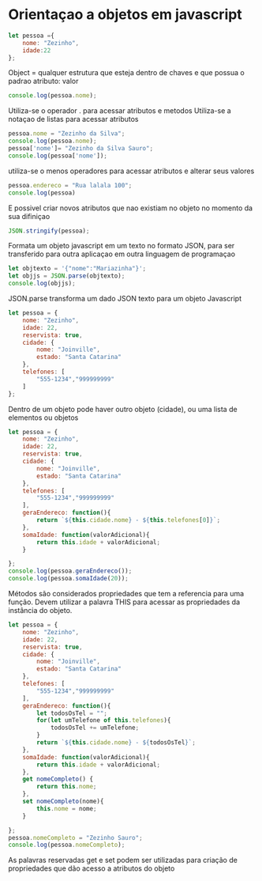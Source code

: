 # Orientaçao a objetos em javascript

```javascript
let pessoa ={
    nome: "Zezinho",
    idade:22
};
```

Object = qualquer estrutura que esteja dentro de chaves e que possua o padrao atributo: valor

```javascript
console.log(pessoa.nome);
```
Utiliza-se o operador . para acessar atributos e metodos
Utiliza-se a notaçao de listas para acessar atributos

```javascript
pessoa.nome = "Zezinho da Silva";
console.log(pessoa.nome);
pessoa['nome']= "Zezinho da Silva Sauro";
console.log(pessoa['nome']);
```

utiliza-se o menos operadores para acessar atributos e alterar seus valores

```javascript
pessoa.endereco = "Rua lalala 100";
console.log(pessoa)
```

E possivel criar novos atributos que nao existiam no objeto no momento
da sua difiniçao

```javascript
JSON.stringify(pessoa);
```
Formata um objeto javascript em um texto no formato JSON, para ser transferido
para outra aplicaçao em outra linguagem de programaçao

```javascript
let objtexto = '{"nome":"Mariazinha"}';
let objjs = JSON.parse(objtexto);
console.log(objjs);
```

JSON.parse transforma um dado JSON texto para um objeto Javascript

```javascript
let pessoa = {
    nome: "Zezinho",
    idade: 22,
    reservista: true,
    cidade: {
        nome: "Joinville",
        estado: "Santa Catarina"
    },
    telefones: [
        "555-1234","999999999"
    ]
};
```
Dentro de um objeto pode haver outro objeto (cidade), ou uma lista de elementos ou objetos

```javascript
let pessoa = {
    nome: "Zezinho",
    idade: 22,
    reservista: true,
    cidade: {
        nome: "Joinville",
        estado: "Santa Catarina"
    },
    telefones: [
        "555-1234","999999999"
    ],
    geraEndereco: function(){
        return `${this.cidade.nome} - ${this.telefones[0]}`;
    },
    somaIdade: function(valorAdicional){
        return this.idade + valorAdicional;
    }

};
console.log(pessoa.geraEndereco());
console.log(pessoa.somaIdade(20));
```

Métodos são considerados propriedades que tem a referencia para uma função. Devem utilizar a palavra THIS para acessar as propriedades da instância do objeto.

```javascript
let pessoa = {
    nome: "Zezinho",
    idade: 22,
    reservista: true,
    cidade: {
        nome: "Joinville",
        estado: "Santa Catarina"
    },
    telefones: [
        "555-1234","999999999"
    ],
    geraEndereco: function(){
        let todosOsTel = "";
        for(let umTelefone of this.telefones){
            todosOsTel += umTelefone;
        }
        return `${this.cidade.nome} - ${todosOsTel}`;
    },
    somaIdade: function(valorAdicional){
        return this.idade + valorAdicional;
    },
    get nomeCompleto() {
        return this.nome;
    },
    set nomeCompleto(nome){
        this.nome = nome;
    }

};
pessoa.nomeCompleto = "Zezinho Sauro";
console.log(pessoa.nomeCompleto);
```
As palavras reservadas get e set podem ser utilizadas para criação de propriedades que dão acesso a atributos do objeto
